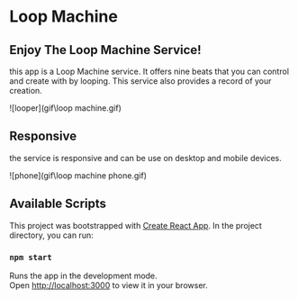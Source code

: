 # Loop Machine

## Enjoy The Loop Machine Service!

this app is a Loop Machine service.
It offers nine beats that you can control and create with by looping.
This service also provides a record of your creation.

![looper](gif\loop machine.gif)

## Responsive

the service is responsive and can be use on desktop and mobile devices.

![phone](gif\loop machine phone.gif)

## Available Scripts

This project was bootstrapped with [Create React App](https://github.com/facebook/create-react-app).
In the project directory, you can run:

### `npm start`

Runs the app in the development mode.\
Open [http://localhost:3000](http://localhost:3000) to view it in your browser.
